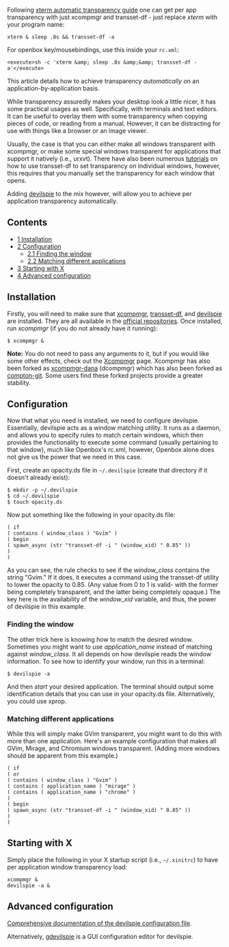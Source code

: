 Following [xterm automatic transparency guide](/index.php/Xterm_Automatic_Transparency "Xterm Automatic Transparency") one can get per app transparency with just xcompmgr and transset-df - just replace *xterm* with your program name:

```
xterm & sleep .8s && transset-df -a

```

For openbox key/mousebindings, use this inside your `rc.xml`:

```
<execute>sh -c 'xterm &amp; sleep .8s &amp;&amp; transset-df -a'</execute>

```

This article details how to achieve transparency *automatically* on an application-by-application basis.

While transparency assuredly makes your desktop look a little nicer, it has some practical usages as well. Specifically, with terminals and text editors. It can be useful to overlay them with some transparency when copying pieces of code, or reading from a manual. However, it can be distracting for use with things like a browser or an image viewer.

Usually, the case is that you can either make all windows transparent with xcompmgr, or make some special windows transparent for applications that support it natively (i.e., urxvt). There have also been numerous [tutorials](http://urukrama.wordpress.com/openbox-guide/#Transparency) on how to use transset-df to set transparency on individual windows, however, this requires that you manually set the transparency for each window that opens.

Adding [devilspie](http://burtonini.com/blog/computers/devilspie) to the mix however, will allow you to achieve per application transparency automatically.

## Contents

*   [1 Installation](#Installation)
*   [2 Configuration](#Configuration)
    *   [2.1 Finding the window](#Finding_the_window)
    *   [2.2 Matching different applications](#Matching_different_applications)
*   [3 Starting with X](#Starting_with_X)
*   [4 Advanced configuration](#Advanced_configuration)

## Installation

Firstly, you will need to make sure that [xcompmgr](https://www.archlinux.org/packages/?name=xcompmgr), [transset-df](https://www.archlinux.org/packages/?name=transset-df), and [devilspie](https://www.archlinux.org/packages/?name=devilspie) are installed. They are all available in the [official repositories](/index.php/Official_repositories "Official repositories"). Once installed, run *xcompmgr* (if you do not already have it running):

```
$ xcompmgr &

```

**Note:** You do not need to pass any arguments to it, but if you would like some other effects, check out the [Xcompmgr](/index.php/Xcompmgr "Xcompmgr") page. Xcompmgr has also been forked as [xcompmgr-dana](https://aur.archlinux.org/packages/xcompmgr-dana/) (dcompmgr) which has also been forked as [compton-git](https://aur.archlinux.org/packages/compton-git/). Some users find these forked projects provide a greater stability.

## Configuration

Now that what you need is installed, we need to configure devilspie. Essentially, devilspie acts as a window matching utility. It runs as a daemon, and allows you to specify rules to match certain windows, which then provides the functionality to execute some command (usually pertaining to that window), much like Openbox's rc.xml, however, Openbox alone does not give us the power that we need in this case.

First, create an opacity.ds file in `~/.devilspie` (create that directory if it doesn't already exist):

```
$ mkdir -p ~/.devilspie
$ cd ~/.devilspie
$ touch opacity.ds

```

Now put something like the following in your opacity.ds file:

```
( if
( contains ( window_class ) "Gvim" )
( begin
( spawn_async (str "transset-df -i " (window_xid) " 0.85" ))
)
)

```

As you can see, the rule checks to see if the *window_class* contains the string "Gvim." If it does, it executes a command using the transset-df utility to lower the opacity to 0.85\. (Any value from 0 to 1 is valid- with the former being completely transparent, and the latter being completely opaque.) The key here is the availability of the *window_xid* variable, and thus, the power of devilspie in this example.

### Finding the window

The other trick here is knowing how to match the desired window. Sometimes you might want to use *application_name* instead of matching against *window_class*. It all depends on how devilspie reads the window information. To see how to identify your window, run this in a terminal:

```
$ devilspie -a

```

And then *start* your desired application. The terminal should output some identification details that you can use in your opacity.ds file. Alternatively, you could use xprop.

### Matching different applications

While this will simply make GVim transparent, you might want to do this with more than one application. Here's an example configuration that makes all GVim, Mirage, and Chromium windows transparent. (Adding more windows should be apparent from this example.)

```
( if
( or
( contains ( window_class ) "Gvim" )
( contains ( application_name ) "mirage" )
( contains ( application_name ) "chrome" )
)
( begin
( spawn_async (str "transset-df -i " (window_xid) " 0.85" ))
)
)

```

## Starting with X

Simply place the following in your X startup script (i.e., `~/.xinitrc`) to have per application window transparency load:

```
xcompmgr &
devilspie -a &

```

## Advanced configuration

[Comprehensive documentation of the devilspie configuration file](http://foosel.org/linux/devilspie).

Alternatively, [gdevilspie](https://aur.archlinux.org/packages/gdevilspie/) is a GUI configuration editor for devilspie.